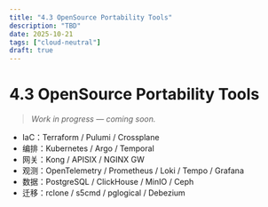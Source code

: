 ```yaml
---
title: "4.3 OpenSource Portability Tools"
description: "TBD"
date: 2025-10-21
tags: ["cloud-neutral"]
draft: true
---
```


# 4.3 OpenSource Portability Tools

> _Work in progress — coming soon._

- IaC：Terraform / Pulumi / Crossplane
- 编排：Kubernetes / Argo / Temporal
- 网关：Kong / APISIX / NGINX GW
- 观测：OpenTelemetry / Prometheus / Loki / Tempo / Grafana
- 数据：PostgreSQL / ClickHouse / MinIO / Ceph
- 迁移：rclone / s5cmd / pglogical / Debezium
